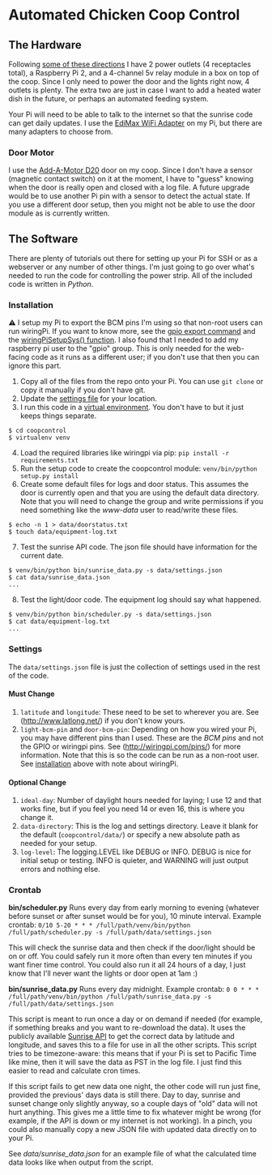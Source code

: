 # Automated Chicken Coop Control

## The Hardware

Following [some of these directions](http://www.instructables.com/id/Web-Controlled-8-Channel-Powerstrip/) I have 2 power outlets (4 receptacles total), a Raspberry Pi 2, and a 4-channel 5v relay module in a box on top of the coop. Since I only need to power the door and the lights right now, 4 outlets is plenty. The extra two are just in case I want to add a heated water dish in the future, or perhaps an automated feeding system.

Your Pi will need to be able to talk to the internet so that the sunrise code can get daily updates. I use the [EdiMax WiFi Adapter](http://amzn.com/B003MTTJOY) on my Pi, but there are many adapters to choose from.

### Door Motor

I use the [Add-A-Motor D20](http://www.add-a-motor.com/) door on my coop. Since I don't have a sensor (magnetic contact switch) on it at the moment, I have to "guess" knowing when the door is really open and closed with a log file. A future upgrade would be to use another Pi pin with a sensor to detect the actual state. If you use a different door setup, then you might not be able to use the door module as is currently written.

## The Software

There are plenty of tutorials out there for setting up your Pi for SSH or as a webserver or any number of other things. I'm just going to go over what's needed to run the code for controlling the power strip. All of the included code is written in _Python_.

### Installation

:warning:
I setup my Pi to export the BCM pins I'm using so that non-root users can run wiringPi. If you want to know more, see the [gpio export command](http://wiringpi.com/the-gpio-utility) and the [wiringPiSetupSys() function](http://wiringpi.com/reference/setup/). I also found that I needed to add my raspberry pi user to the "gpio" group. This is only needed for the web-facing code as it runs as a different user; if you don't use that then you can ignore this part.

1. Copy all of the files from the repo onto your Pi. You can use `git clone` or copy it manually if you don't have git.
2. Update the [settings file](#settings) for your location.
3. I run this code in a [virtual environment](http://docs.python-guide.org/en/latest/dev/virtualenvs/). You don't have to but it just keeps things separate.
```
$ cd coopcontrol
$ virtualenv venv
```
4. Load the required libraries like wiringpi via pip: `pip install -r requirements.txt`
5. Run the setup code to create the coopcontrol module: `venv/bin/python setup.py install`
6. Create some default files for logs and door status. This assumes the door is currently open and that you are using the default data directory. Note that you will need to change the group and write permissions if you need something like the _www-data_ user to read/write these files.
```
$ echo -n 1 > data/doorstatus.txt
$ touch data/equipment-log.txt
```
7. Test the sunrise API code. The json file should have information for the current date.
```
$ venv/bin/python bin/sunrise_data.py -s data/settings.json
$ cat data/sunrise_data.json
...
```
8. Test the light/door code. The equipment log should say what happened.
```
$ venv/bin/python bin/scheduler.py -s data/settings.json
$ cat data/equipment-log.txt
...
```

### Settings

The `data/settings.json` file is just the collection of settings used in the rest of the code.

#### Must Change
1. `latitude` and `longitude`: These need to be set to wherever you are. See (http://www.latlong.net/) if you don't know yours.
2. `light-bcm-pin` and `door-bcm-pin`: Depending on how you wired your Pi, you may have different pins than I used. These are the _BCM pins_ and not the GPIO or wiringpi pins. See (http://wiringpi.com/pins/) for more information. Note that this is so the code can be run as a non-root user. See [installation](#installation) above with note about wiringPi.

#### Optional Change
1. `ideal-day`: Number of daylight hours needed for laying; I use 12 and that works fine, but if you feel you need 14 or even 16, this is where you change it.
2. `data-directory`: This is the log and settings directory. Leave it blank for the default (`coopcontrol/data/`) or specify a new absolute path as needed for your setup.
3. `log-level`: The logging.LEVEL like DEBUG or INFO. DEBUG is nice for initial setup or testing. INFO is quieter, and WARNING will just output errors and nothing else.

### Crontab

**bin/scheduler.py**
Runs every day from early morning to evening (whatever before sunset or after sunset would be for you), 10 minute interval. Example crontab:
`0/10 5-20 * * * /full/path/venv/bin/python /full/path/scheduler.py -s /full/path/data/settings.json`

This will check the sunrise data and then check if the door/light should be on or off. You could safely run it more often than every ten minutes if you want finer time control. You could also run it all 24 hours of a day, I just know that I'll never want the lights or door open at 1am :)

**bin/sunrise_data.py**
Runs every day midnight. Example crontab:
`0 0 * * * /full/path/venv/bin/python /full/path/sunrise_data.py -s /full/path/data/settings.json`

This script is meant to run once a day or on demand if needed (for example, if something breaks and you want to re-download the data). It uses the publicly available [Sunrise API](http://sunrise-sunset.org/api) to get the correct data by latitude and longitude, and saves this to a file for use in all the other scripts. This script tries to be timezone-aware: this means that if your Pi is set to Pacific Time like mine, then it will save the data as PST in the log file. I just find this easier to read and calculate cron times.

If this script fails to get new data one night, the other code will run just fine, provided the previous' days data is still there. Day to day, sunrise and sunset change only slightly anyway, so a couple days of "old" data will not hurt anything. This gives me a little time to fix whatever might be wrong (for example, if the API is down or my internet is not working). In a pinch, you could also manually copy a new JSON file with updated data directly on to your Pi.

See _data/sunrise_data.json_ for an example file of what the calculated time data looks like when output from the script.

